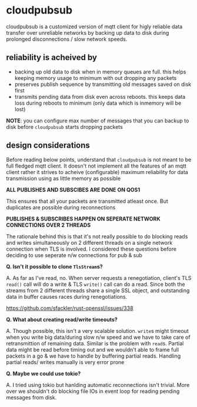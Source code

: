 # cloudpubsub

cloudpubsub is a customized version of mqtt client for higly reliable data transfer over unreliable networks by backing up data to disk during prolonged disconnections / slow network speeds. 


## reliability is acheived by

* backing up old data to disk when in memory queues are full. this helps keeping memory usage to minimum with out dropping any packets
* preserves publish sequence by transmitting old messages saved on disk first
* transmits pending data from disk even across reboots. this keeps data loss during reboots to minimum (only data which is inmemory will be lost)



**NOTE**: you can configure max number of messages that you can backup to disk before `cloudpubsub` starts dropping packets



## design considerations

Before reading below points, understand that `cloudpubsub` is not meant to be full fledged mqtt client. It doesn't not implement all the features of an mqtt client rather it strives to acheive (configurable) maximum reliability for data transmission using as little memory as possible

**ALL PUBLISHES AND SUBSCIBES ARE DONE ON QOS1**

This ensures that all your packets are transmitted atleast once. But duplicates are possible during reconnections

**PUBLISHES & SUBSCRIBES HAPPEN ON SEPERATE NETWORK CONNECTIONS OVER 2 THREADS**

The rationale behind this is that it's not really possible to do blocking reads and writes simultaneously on 2 different threads on a single network connection when TLS is involved. I considered these questions before deciding to use seperate n/w connections for pub & sub

**Q. Isn't it possible to clone `TlsStream`s?**

A. As far as I've read, no. When server requests a renegotiation, client's TLS `read()` call will do a write & TLS `write()` call can do a read. Since both the streams from 2 different threads share a single SSL object, and outstanding data in buffer causes races during renegotiations.

https://github.com/sfackler/rust-openssl/issues/338

**Q. What about creating read/write timeouts?**

A. Though  possible, this isn't a very scalable solution. `write`s might timeout when you write big data/during slow n/w speed and we have to take care of retransmittion of remaining data. Similar is the problem with `read`s. Partial data might be read before timing out and we wouldn't able to frame full packets in a go & we have to handle by buffering partial reads. Handling partial reads/ writes manually is very error prone

**Q. Maybe we could use tokio?**

A. I tried using tokio but hanlding automatic reconnections isn't trivial. More over we shouldn't do blocking file IOs in event loop for reading pending messages from disk.
